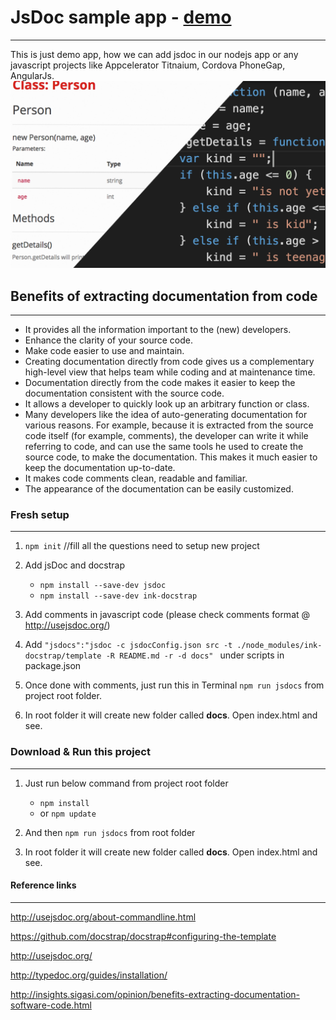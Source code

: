 # JsDoc sample app - [demo](https://rish7.github.io/jsDoc-docs-sample/index.html)
----------------------
This is just demo app, how we can add jsdoc in our nodejs app  or any javascript projects like Appcelerator Titnaium, Cordova PhoneGap, AngularJs.
![Code to Docs](/Code-to-Docs.png?raw=true "Code to Docs")

## Benefits of extracting documentation from code
----------------------
* It provides all the information important to the (new) developers.
* Enhance the clarity of your source code.
* Make code easier to use and maintain.
* Creating documentation directly from code gives us a complementary high-level view that helps team while coding and at maintenance time.
* Documentation directly from the code makes it easier to keep the documentation consistent with the source code.
* It allows a developer to quickly look up an arbitrary function or class.
* Many developers like the idea of auto-generating documentation for various reasons. For example, because it is extracted from the source code itself (for example, comments), the developer can write it while referring to code, and can use the same tools he used to create the source code, to make the documentation. This makes it much easier to keep the documentation up-to-date.
* It makes code comments clean, readable and familiar.
* The appearance of the documentation can be easily customized.


### Fresh setup
----------------------
1. `npm init`  //fill all the questions need to setup new project

2. Add jsDoc and docstrap
   * `npm install --save-dev jsdoc`
   * `npm install --save-dev ink-docstrap`

3. Add comments in javascript code (please check comments format @ http://usejsdoc.org/)

4. Add `"jsdocs":"jsdoc -c jsdocConfig.json src -t ./node_modules/ink-docstrap/template -R README.md -r -d docs"
  ` under scripts in package.json

5. Once done with comments, just run this in Terminal `npm run jsdocs` from project root folder.

6. In root folder it will create new folder called <b>docs</b>. Open index.html and see.



### Download & Run this project 
----------------------
1. Just run below command from project root folder
    * `npm install` 
    * or `npm update`

2. And then `npm run jsdocs` from root folder

3. In root folder it will create new folder called <b>docs</b>. Open index.html and see.


#### Reference links
----------------------
http://usejsdoc.org/about-commandline.html

https://github.com/docstrap/docstrap#configuring-the-template

http://usejsdoc.org/

http://typedoc.org/guides/installation/

http://insights.sigasi.com/opinion/benefits-extracting-documentation-software-code.html
